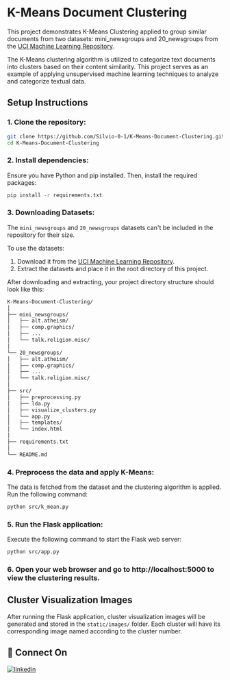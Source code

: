 # K-Means Document Clustering

This project demonstrates K-Means Clustering applied to group similar documents from two datasets: mini_newsgroups and 20_newsgroups from the [UCI Machine Learning Repository](https://archive.ics.uci.edu/dataset/113/twenty+newsgroups).

The K-Means clustering algorithm is utilized to categorize text documents into clusters based on their content similarity. This project serves as an example of applying unsupervised machine learning techniques to analyze and categorize textual data.

## Setup Instructions

### 1. Clone the repository:

```bash
git clone https://github.com/Silvio-0-1/K-Means-Document-Clustering.git
cd K-Means-Document-Clustering
```

### 2. Install dependencies:
Ensure you have Python and pip installed. Then, install the required packages:

```bash
pip install -r requirements.txt
```

### 3. Downloading Datasets:

The `mini_newsgroups` and `20_newsgroups` datasets can't be included in the repository for their size.

To use the datasets:

1. Download it from the [UCI Machine Learning Repository](http://archive.ics.uci.edu/ml/datasets/Twenty+Newsgroups).
2. Extract the datasets and place it in the root directory of this project.

After downloading and extracting, your project directory structure should look like this:

```bash
K-Means-Document-Clustering/
│
├── mini_newsgroups/
│   ├── alt.atheism/
│   ├── comp.graphics/
│   ├── ...
│   └── talk.religion.misc/
│
└── 20_newsgroups/
│   ├── alt.atheism/
│   ├── comp.graphics/
│   ├── ...
│   └── talk.religion.misc/
│
├── src/
│   ├── preprocessing.py
│   ├── lda.py
│   ├── visualize_clusters.py
│   └── app.py
│   ├── templates/
│   └── index.html
│
├── requirements.txt
│
└── README.md
```

### 4. Preprocess the data and apply K-Means:
The data is fetched from the dataset and the clustering algorithm is applied. Run the following command:

```bash
python src/k_mean.py
```

### 5. Run the Flask application:
Execute the following command to start the Flask web server:

```bash
python src/app.py
```

### 6. Open your web browser and go to http://localhost:5000 to view the clustering results.

## Cluster Visualization Images
After running the Flask application, cluster visualization images will be generated and stored in the `static/images/` folder. Each cluster will have its corresponding image named according to the cluster number.

## 🔗 Connect On

[![linkedin](https://img.shields.io/badge/linkedin-0A66C2?style=for-the-badge&logo=linkedin&logoColor=white)](https://www.linkedin.com/in/shubham-namasudra/)


